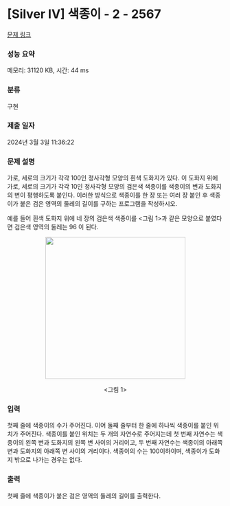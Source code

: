 # [Silver IV] 색종이 - 2 - 2567 

[문제 링크](https://www.acmicpc.net/problem/2567) 

### 성능 요약

메모리: 31120 KB, 시간: 44 ms

### 분류

구현

### 제출 일자

2024년 3월 3일 11:36:22

### 문제 설명

<p>가로, 세로의 크기가 각각 100인 정사각형 모양의 흰색 도화지가 있다. 이 도화지 위에 가로, 세로의 크기가 각각 10인 정사각형 모양의 검은색 색종이를 색종이의 변과 도화지의 변이 평행하도록 붙인다. 이러한 방식으로 색종이를 한 장 또는 여러 장 붙인 후 색종이가 붙은 검은 영역의 둘레의 길이를 구하는 프로그램을 작성하시오.</p>

<p>예를 들어 흰색 도화지 위에 네 장의 검은색 색종이를 <그림 1>과 같은 모양으로 붙였다면 검은색 영역의 둘레는 96 이 된다.</p>

<p style="text-align: center;"><img alt="" src="https://upload.acmicpc.net/c69406f3-4cc4-48a8-a04f-11e7e4f33ab3/-/preview/" style="width: 326px; height: 330px;"></p>

<p style="text-align: center;"><그림 1></p>

### 입력 

 <p>첫째 줄에 색종이의 수가 주어진다. 이어 둘째 줄부터 한 줄에 하나씩 색종이를 붙인 위치가 주어진다. 색종이를 붙인 위치는 두 개의 자연수로 주어지는데 첫 번째 자연수는 색종이의 왼쪽 변과 도화지의 왼쪽 변 사이의 거리이고, 두 번째 자연수는 색종이의 아래쪽 변과 도화지의 아래쪽 변 사이의 거리이다. 색종이의 수는 100이하이며, 색종이가 도화지 밖으로 나가는 경우는 없다. </p>

### 출력 

 <p>첫째 줄에 색종이가 붙은 검은 영역의 둘레의 길이를 출력한다.</p>

